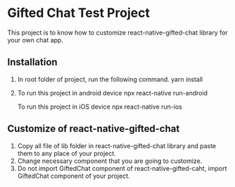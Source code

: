 # Gifted Chat Test Project

This project is to know how to customize react-native-gifted-chat library for your own chat app.

## Installation

1. In root folder of project, run the following command.
    yarn install

2. To run this project in android device
    npx react-native run-android

   To run this project in iOS device
    npx react-native run-ios

## Customize of react-native-gifted-chat

1. Copy all file of lib folder in react-native-gifted-chat library and paste them to any place of your project.
2. Change necessary component that you are going to customize.
3. Do not import GiftedChat component of react-native-gifted-caht, import GiftedChat component of your project.